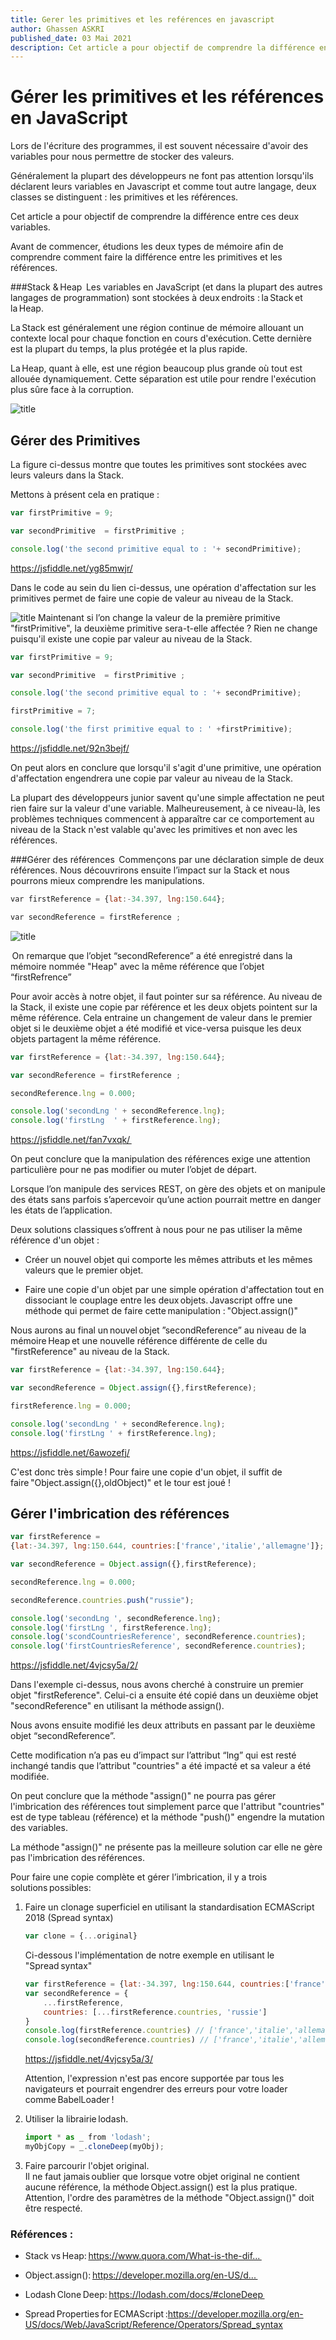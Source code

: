 ```yaml
---
title: Gerer les primitives et les reférences en javascript
author: Ghassen ASKRI
published_date: 03 Mai 2021
description: Cet article a pour objectif de comprendre la différence entre ces deux variables en javascript
---
```

# Gérer les primitives et les références en JavaScript 

Lors de l'écriture des programmes, il est souvent nécessaire d'avoir des variables pour nous permettre de stocker des valeurs.  

Généralement la plupart des développeurs ne font pas attention lorsqu'ils déclarent leurs variables en Javascript et comme tout autre langage, deux classes se distinguent : les primitives et les références. 

Cet article a pour objectif de comprendre la différence entre ces deux variables.  

Avant de commencer, étudions les deux types de mémoire afin de comprendre comment faire la différence entre les primitives et les références.

###Stack & Heap 
Les variables en JavaScript (et dans la plupart des autres langages de programmation) sont stockées à deux endroits : la Stack et la Heap.  

La Stack est généralement une région continue de mémoire allouant un contexte local pour chaque fonction en cours d'exécution. Cette dernière est la plupart du temps, la plus protégée et la plus rapide. 

La Heap, quant à elle, est une région beaucoup plus grande où tout est allouée dynamiquement. Cette séparation est utile pour rendre l'exécution plus sûre face à la corruption.  

![title](images/pic-01.png)

## Gérer des Primitives  

La figure ci-dessus montre que toutes les primitives sont stockées avec leurs valeurs dans la Stack.  

Mettons à présent cela en pratique : 
```javascript
var firstPrimitive = 9;

var secondPrimitive  = firstPrimitive ;

console.log('the second primitive equal to : '+ secondPrimitive);
```
https://jsfiddle.net/yg85mwjr/ 

Dans le code au sein du lien ci-dessus, une opération d'affectation sur les primitives permet de faire une copie de valeur au niveau de la Stack.

![title](images/pic-02.png)
Maintenant si l’on change la valeur de la première primitive "firstPrimitive", la deuxième primitive sera-t-elle affectée ? Rien ne change puisqu'il existe une copie par valeur au niveau de la Stack.  

```javascript
var firstPrimitive = 9;

var secondPrimitive  = firstPrimitive ; 

console.log('the second primitive equal to : '+ secondPrimitive);

firstPrimitive = 7;

console.log('the first primitive equal to : ' +firstPrimitive);
```

https://jsfiddle.net/92n3bejf/

On peut alors en conclure que lorsqu'il s'agit d'une primitive, une opération d'affectation engendrera une copie par valeur au niveau de la Stack.  

La plupart des développeurs junior savent qu'une simple affectation ne peut rien faire sur la valeur d'une variable. Malheureusement, à ce niveau-là, les problèmes techniques commencent à apparaître car ce comportement au niveau de la Stack n'est valable qu'avec les primitives et non avec les références.

###Gérer des références  
Commençons par une déclaration simple de deux références. Nous découvrirons ensuite l’impact sur la Stack et nous pourrons mieux comprendre les manipulations.  

```javascript
var firstReference = {lat:-34.397, lng:150.644};  

var secondReference = firstReference ;  
```
![title](images/pic-03.png)

 On remarque que l’objet “secondReference” a été enregistré dans la mémoire nommée "Heap" avec la même référence que l’objet “firstRefrence” 

Pour avoir accès à notre objet, il faut pointer sur sa référence. Au niveau de la Stack, il existe une copie par référence et les deux objets pointent sur la même référence. Cela entraine un changement de valeur dans le premier objet si le deuxième objet a été modifié et vice-versa puisque les deux objets partagent la même référence.  
```javascript
var firstReference = {lat:-34.397, lng:150.644};

var secondReference = firstReference ; 

secondReference.lng = 0.000;

console.log('secondLng ' + secondReference.lng);
console.log('firstLng  ' + firstReference.lng);
```
https://jsfiddle.net/fan7vxqk/  

On peut conclure que la manipulation des références exige une attention particulière pour ne pas modifier ou muter l’objet de départ.  

Lorsque l’on manipule des services REST, on gère des objets et on manipule des états sans parfois s’apercevoir qu’une action pourrait mettre en danger les états de l’application. 

 

Deux solutions classiques s’offrent à nous pour ne pas utiliser la même référence d'un objet :  

- Créer un nouvel objet qui comporte les mêmes attributs et les mêmes valeurs que le premier objet.  

- Faire une copie d'un objet par une simple opération d'affectation tout en dissociant le couplage entre les deux objets. Javascript offre une méthode qui permet de faire cette manipulation : "Object.assign()" 

Nous aurons au final un nouvel objet ”secondReference”  au niveau de la mémoire Heap et une nouvelle référence différente de celle du "firstReference" au niveau de la Stack.  

```javascript
var firstReference = {lat:-34.397, lng:150.644};

var secondReference = Object.assign({},firstReference); 

firstReference.lng = 0.000;

console.log('secondLng ' + secondReference.lng);
console.log('firstLng ' + firstReference.lng);
```
https://jsfiddle.net/6awozefj/

C'est donc très simple ! Pour faire une copie d'un objet, il suffit de faire "Object.assign({},oldObject)" et le tour est joué !   

## Gérer l'imbrication des références 
```javascript
var firstReference = 
{lat:-34.397, lng:150.644, countries:['france','italie','allemagne']};

var secondReference = Object.assign({},firstReference); 

secondReference.lng = 0.000;

secondReference.countries.push("russie");

console.log('secondLng ', secondReference.lng);
console.log('firstLng ', firstReference.lng);
console.log('scondCountriesReference', secondReference.countries); 
console.log('firstCountriesReference', secondReference.countries); 
``` 
https://jsfiddle.net/4vjcsy5a/2/

Dans l'exemple ci-dessus, nous avons cherché à construire un premier objet "firstReference". Celui-ci a ensuite été copié dans un deuxième objet "secondReference" en utilisant la méthode assign(). 

Nous avons ensuite modifié les deux attributs en passant par le deuxième objet “secondReference”.  

Cette modification n’a pas eu d’impact sur l’attribut “lng” qui est resté inchangé tandis que l’attribut "countries" a été impacté et sa valeur a été modifiée. 

On peut conclure que la méthode "assign()" ne pourra pas gérer l'imbrication des références tout simplement parce que l'attribut "countries" est de type tableau (référence) et la méthode "push()" engendre la mutation des variables.  

La méthode "assign()" ne présente pas la meilleure solution car elle ne gère pas l'imbrication des références.


Pour faire une copie complète et gérer l’imbrication, il y a trois solutions possibles:  

1. Faire un clonage superficiel en utilisant la standardisation ECMAScript 2018 (Spread syntax)

    ```javascript
    var clone = {...original}
    ```
    Ci-dessous l'implémentation de notre exemple en utilisant le "Spread syntax"
    ```javascript
    var firstReference = {lat:-34.397, lng:150.644, countries:['france','italie','allemagne']}
    var secondReference = {
        ...firstReference,
        countries: [...firstReference.countries, 'russie']
    }
    console.log(firstReference.countries) // ['france','italie','allemagne']
    console.log(secondReference.countries) // ['france','italie','allemagne', 'russie']
    ```

    https://jsfiddle.net/4vjcsy5a/3/

    Attention, l'expression n'est pas encore supportée par tous les navigateurs et pourrait engendrer des erreurs pour votre loader comme BabelLoader ! 

2. Utiliser la librairie lodash.
    ```javascript
    import * as _ from 'lodash'; 
    myObjCopy = _.cloneDeep(myObj);  
    ```

3. Faire parcourir l'objet original.</br>
    Il ne faut jamais oublier que lorsque votre objet original ne contient aucune référence, la méthode Object.assign() est la plus pratique.</br>
    Attention, l'ordre des paramètres de la méthode "Object.assign()" doit être respecté.

### Références :
- Stack vs Heap: https://www.quora.com/What-is-the-dif...  

- Object.assign(): https://developer.mozilla.org/en-US/d...  

- Lodash Clone Deep: https://lodash.com/docs/#cloneDeep  

- Spread Properties for ECMAScript :https://developer.mozilla.org/en-US/docs/Web/JavaScript/Reference/Operators/Spread_syntax



